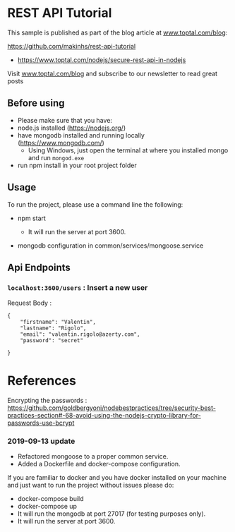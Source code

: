 # REST API Tutorial

This sample is published as part of the blog article at www.toptal.com/blog:

https://github.com/makinhs/rest-api-tutorial

- https://www.toptal.com/nodejs/secure-rest-api-in-nodejs

Visit www.toptal.com/blog and subscribe to our newsletter to read great posts

## Before using

- Please make sure that you have:
- node.js installed (https://nodejs.org/)
- have mongodb installed and running locally (https://www.mongodb.com/)
  - Using Windows, just open the terminal at where you installed mongo and run `mongod.exe`
- run npm install in your root project folder

## Usage

To run the project, please use a command line the following:

- npm start

  - It will run the server at port 3600.

- mongodb configuration in common/services/mongoose.service

## Api Endpoints

### `localhost:3600/users` : Insert a new user

Request Body :

```
{
	"firstname": "Valentin",
	"lastname": "Rigolo",
	"email": "valentin.rigolo@azerty.com",
	"password": "secret"

}
```

# References

Encrypting the passwords :
https://github.com/goldbergyoni/nodebestpractices/tree/security-best-practices-section#-68-avoid-using-the-nodejs-crypto-library-for-passwords-use-bcrypt

### 2019-09-13 update

- Refactored mongoose to a proper common service.
- Added a Dockerfile and docker-compose configuration.

If you are familiar to docker and you have docker installed on your machine and just want to run the project without issues please do:

- docker-compose build
- docker-compose up
- It will run the mongodb at port 27017 (for testing purposes only).
- It will run the server at port 3600.
